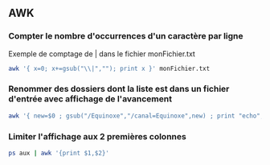## AWK
### Compter le nombre d'occurrences d'un caractère par ligne
Exemple de comptage de | dans le fichier monFichier.txt
```bash
awk '{ x=0; x+=gsub("\\|",""); print x }' monFichier.txt
```
### Renommer des dossiers dont la liste est dans un fichier d'entrée avec affichage de l'avancement
```bash
awk '{ new=$0 ; gsub("/Equinoxe","/canal=Equinoxe",new) ; print "echo",NR,$0 ; print "hadoop fs -mv",$0,new }' ate_equinoxe | ks
```
### Limiter l'affichage aux 2 premières colonnes
```bash
ps aux | awk '{print $1,$2}'
```
